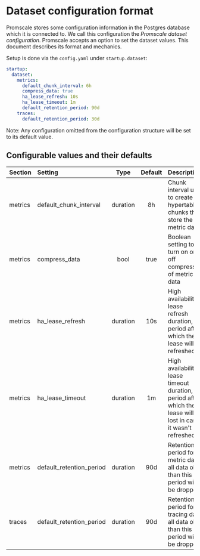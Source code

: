 # Dataset configuration format

Promscale stores some configuration information in the Postgres database which it is connected to. We call this configuration the *Promscale dataset configuration*. Promscale accepts an option to set the dataset values. This document describes its format and mechanics.

Setup is done via the `config.yaml` under `startup.dataset`:

```yaml
startup:
  dataset:
    metrics:
      default_chunk_interval: 6h
      compress_data: true
      ha_lease_refresh: 10s
      ha_lease_timeout: 1m
      default_retention_period: 90d
    traces:
      default_retention_period: 30d
```

Note: Any configuration omitted from the configuration structure will be set to its default value.

## Configurable values and their defaults

| Section | Setting                  | Type     | Default | Description                                                                                                     |
|:--------|:-------------------------|:--------:|:-------:|:----------------------------------------------------------------------------------------------------------------|
| metrics | default_chunk_interval   | duration |   8h    | Chunk interval used to create hypertable chunks that store the metric data                                      |
| metrics | compress_data            |   bool   |  true   | Boolean setting to turn on or off compression of metric data                                                    |
| metrics | ha_lease_refresh         | duration |   10s   | High availability lease refresh duration, period after which the lease will be refreshed                        |
| metrics | ha_lease_timeout         | duration |   1m    | High availability lease timeout duration, period after which the lease will be lost in case it wasn't refreshed |
| metrics | default_retention_period | duration |   90d   | Retention period for metric data, all data older than this period will be dropped                               |
| traces  | default_retention_period | duration |   90d   | Retention period for tracing data, all data older than this period will be dropped                              |
